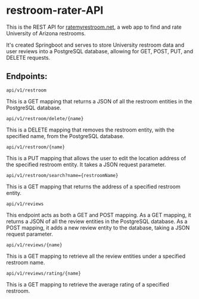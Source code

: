# restroom-rater-API
This is the REST API for [ratemyrestroom.net](https://ratemyrestroom.net/), a web app to find and rate University of Arizona restrooms. 

It's created Springboot and serves to store University restroom data and user reviews into a PostgreSQL database, allowing for GET, POST, PUT, and DELETE requests.

## Endpoints:

    api/v1/restroom

This is a GET mapping that returns a JSON of all the restroom entities in the PostgreSQL database.



    api/v1/restroom/delete/{name}

This is a DELETE mapping that removes the restroom entity, with the specified name, from the PostgreSQL database.



    api/v1/restroom/{name}

This is a PUT mapping that allows the user to edit the location address of the specified restroom entity. It takes a JSON request parameter.



    api/v1/restroom/search?name={restroomName}

This is a GET mapping that returns the address of a specified restroom entity.



    api/v1/reviews

This endpoint acts as both a GET and POST mapping. As a GET mapping, it returns a JSON of all the review entities in the PostgreSQL database.
As a POST mapping, it adds a new review entity to the database, taking a JSON request parameter.



    api/v1/reviews/{name}

This is a GET mapping to retrieve all the review entities under a specified restroom name.

    api/v1/reviews/rating/{name}

This is a GET mapping to retrieve the average rating of a specified restroom. 
